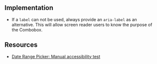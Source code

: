 ## Implementation

- If a `label` can not be used, always provide an `aria-label` as an alternative. This will allow screen reader users to know the purpose of the Combobox.

## Resources

- [Date Range Picker: Manual accessibility test](https://docs.google.com/spreadsheets/d/1J9Ge_2NKSD8-JJ1yylBmRHRI45TvqqK75k_PsOasTzk/edit?gid=1175911860#gid=1175911860)

